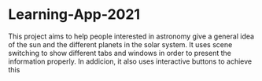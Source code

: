 # Learning-App-2021
This project aims to help people interested in astronomy give a general idea of the sun and the different planets in the solar system. It uses scene switching to show different tabs and windows in order to present the information properly. In addicion, it also uses interactive buttons to achieve this
